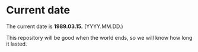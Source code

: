 # Current date

The current date is **1989.03.15.** (YYYY.MM.DD.)

This repository will be good when the world ends, so we will know how long it lasted.